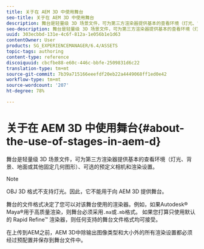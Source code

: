 ```yaml
---
title: 关于在 AEM 3D 中使用舞台
seo-title: 关于在 AEM 3D 中使用舞台
description: 舞台是轻量级 3D 场景文件，可为第三方渲染器提供基本的查看环境（灯光、背景、地面或其他固定几何图形）、可选的预定义相机和渲染设置。
seo-description: 舞台是轻量级 3D 场景文件，可为第三方渲染器提供基本的查看环境（灯光、背景、地面或其他固定几何图形）、可选的预定义相机和渲染设置。
uuid: 303ecbbd-131e-4c6f-812a-1e056b1e1d63
contentOwner: User
products: SG_EXPERIENCEMANAGER/6.4/ASSETS
topic-tags: authoring
content-type: reference
discoiquuid: cbcfbe88-e60c-446c-bbfe-2509831d6c22
translation-type: tm+mt
source-git-commit: 7b39a715166eeefdf20eb22a4449068ff1ed0e42
workflow-type: tm+mt
source-wordcount: '207'
ht-degree: 78%

---
```



# 关于在 AEM 3D 中使用舞台{#about-the-use-of-stages-in-aem-d}

舞台是轻量级 3D 场景文件，可为第三方渲染器提供基本的查看环境（灯光、背景、地面或其他固定几何图形）、可选的预定义相机和渲染设置。

>[!NOTE]
>
>OBJ 3D 格式不支持灯光。因此，它不能用于向 AEM 3D 提供舞台。

舞台的文件格式决定了您可以对该舞台使用的渲染器。例如，如果Autodesk® Maya®用于高质量渲染，则舞台必须采用`.ma`或`.mb`格式。 如果您打算只使用默认的 Rapid Refine™ 渲染器，则任何支持的舞台文件格式均可接受。

在上传到AEM之前，AEM 3D中除输出图像类型和大小外的所有渲染设置都必须经过预配置并保存到舞台文件中。

